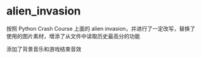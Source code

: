 # alien_invasion
按照 Python Crash Course 上面的 alien invasion，并进行了一定改写，替换了使用的图片素材，增添了从文件中读取历史最高分的功能

添加了背景音乐和游戏结束音效
